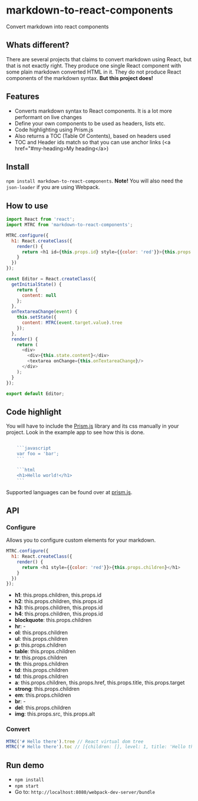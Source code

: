 # markdown-to-react-components
Convert markdown into react components

## Whats different?
There are several projects that claims to convert markdown using React, but that is not exactly right. They produce one single React component with some plain markdown converted HTML in it. They do not produce React components of the markdown syntax. **But this project does!**

## Features
- Converts markdown syntax to React components. It is a lot more performant on live changes
- Define your own components to be used as headers, lists etc.
- Code highlighting using Prism.js
- Also returns a TOC (Table Of Contents), based on headers used
- TOC and Header ids match so that you can use anchor links (&lt;a href="#my-heading&gt;My heading&lt;/a&gt;)

## Install
`npm install markdown-to-react-components`. **Note!** You will also need the `json-loader` if you are using Webpack.

## How to use
```js
import React from 'react';
import MTRC from 'markdown-to-react-components';

MTRC.configure({
  h1: React.createClass({
    render() {
      return <h1 id={this.props.id} style={{color: 'red'}}>{this.props.children}</h1>
    }
  })
});

const Editor = React.createClass({
  getInitialState() {
    return {
      content: null
    };
  },
  onTextareaChange(event) {
    this.setState({
      content: MTRC(event.target.value).tree
    });
  },
  render() {
    return (
      <div>
        <div>{this.state.content}</div>
        <textarea onChange={this.onTextareaChange}/>
      </div>
    );
  }
});

export default Editor;
```

## Code highlight
You will have to include the [Prism.js](https://prismjs.com/) library and its css manually in your project. Look in the example app to see how this is done.

```js

    ```javascript
    var foo = 'bar';
    ```

    ```html
    <h1>Hello world!</h1>
    ```

```
Supported languages can be found over at [prism.js](https://prismjs.com/).

## API

### Configure
Allows you to configure custom elements for your markdown.

```js
MTRC.configure({
  h1: React.createClass({
    render() {
      return <h1 style={{color: 'red'}}>{this.props.children}</h1>
    }
  })
});
```

- **h1**: this.props.children, this.props.id
- **h2**: this.props.children, this.props.id
- **h3**: this.props.children, this.props.id
- **h4**: this.props.children, this.props.id
- **blockquote**: this.props.children
- **hr**: -
- **ol**: this.props.children
- **ul**: this.props.children
- **p**: this.props.children
- **table**: this.props.children
- **tr**: this.props.children
- **th**: this.props.children
- **td**: this.props.children
- **td**: this.props.children
- **a**: this.props.children, this.props.href, this.props.title, this.props.target
- **strong**: this.props.children
- **em**: this.props.children
- **br**: -
- **del**: this.props.children
- **img**: this.props.src, this.props.alt

### Convert
```js
MTRC('# Hello there').tree // React virtual dom tree
MTRC('# Hello there').toc // [{children: [], level: 1, title: 'Hello there', id: 'hello-there'}]
```

## Run demo
- `npm install`
- `npm start`
- Go to: `http://localhost:8080/webpack-dev-server/bundle`
